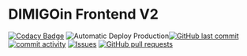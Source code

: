 # DIMIGOin Frontend V2

[![Codacy Badge](https://api.codacy.com/project/badge/Grade/642ae34789ea4dc1b6a415ba01d0184e)](https://app.codacy.com/gh/dimigoin/dimigoin-front-v2?utm_source=github.com&utm_medium=referral&utm_content=dimigoin/dimigoin-front-v2&utm_campaign=Badge_Grade_Dashboard)
![Automatic Deploy Production](https://github.com/dimigoin/dimigoin-front-v2/workflows/Automatic%20Deploy%20Production/badge.svg?branch=master)[![GitHub last commit](https://img.shields.io/github/last-commit/google/skia.svg?style=flat)]()
[![commit activity](https://img.shields.io/github/commit-activity/y/dimigoin/dimigoin-front-v2.svg?style=flat-square)](https://github.com/dimigoin/dimigoin-front-v2/commits/master)
[![Issues](https://img.shields.io/github/issues-raw/dimigoin/dimigoin-front-v2.svg?maxAge=25000)](https://github.com/dimigoin/dimigoin-front-v2/issues)
[![GitHub pull requests](https://img.shields.io/github/issues-pr/dimigoin/dimigoin-front-v2.svg?style=flat)](https://github.com/dimigoin/dimigoin-front-v2/pulls)
